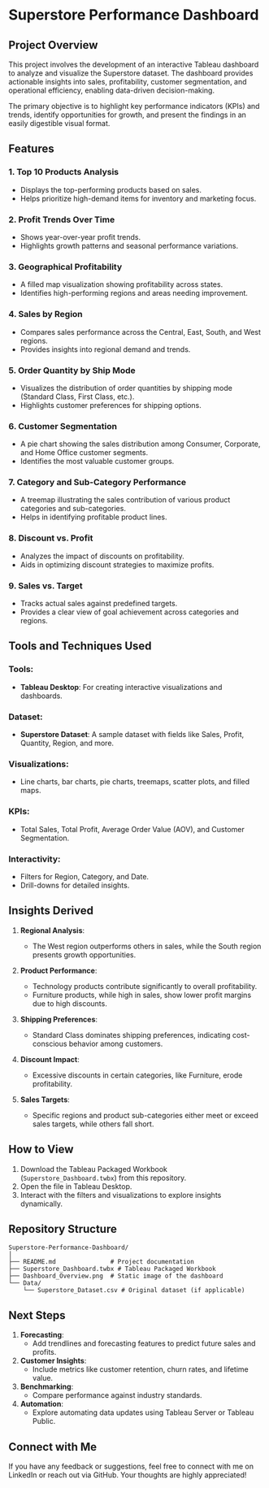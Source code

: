# Superstore Performance Dashboard

## Project Overview
This project involves the development of an interactive Tableau dashboard to analyze and visualize the Superstore dataset. The dashboard provides actionable insights into sales, profitability, customer segmentation, and operational efficiency, enabling data-driven decision-making.

The primary objective is to highlight key performance indicators (KPIs) and trends, identify opportunities for growth, and present the findings in an easily digestible visual format. 

## Features
### 1. **Top 10 Products Analysis**
- Displays the top-performing products based on sales.
- Helps prioritize high-demand items for inventory and marketing focus.

### 2. **Profit Trends Over Time**
- Shows year-over-year profit trends.
- Highlights growth patterns and seasonal performance variations.

### 3. **Geographical Profitability**
- A filled map visualization showing profitability across states.
- Identifies high-performing regions and areas needing improvement.

### 4. **Sales by Region**
- Compares sales performance across the Central, East, South, and West regions.
- Provides insights into regional demand and trends.

### 5. **Order Quantity by Ship Mode**
- Visualizes the distribution of order quantities by shipping mode (Standard Class, First Class, etc.).
- Highlights customer preferences for shipping options.

### 6. **Customer Segmentation**
- A pie chart showing the sales distribution among Consumer, Corporate, and Home Office customer segments.
- Identifies the most valuable customer groups.

### 7. **Category and Sub-Category Performance**
- A treemap illustrating the sales contribution of various product categories and sub-categories.
- Helps in identifying profitable product lines.

### 8. **Discount vs. Profit**
- Analyzes the impact of discounts on profitability.
- Aids in optimizing discount strategies to maximize profits.

### 9. **Sales vs. Target**
- Tracks actual sales against predefined targets.
- Provides a clear view of goal achievement across categories and regions.

## Tools and Techniques Used
### Tools:
- **Tableau Desktop**: For creating interactive visualizations and dashboards.

### Dataset:
- **Superstore Dataset**: A sample dataset with fields like Sales, Profit, Quantity, Region, and more.

### Visualizations:
- Line charts, bar charts, pie charts, treemaps, scatter plots, and filled maps.

### KPIs:
- Total Sales, Total Profit, Average Order Value (AOV), and Customer Segmentation.

### Interactivity:
- Filters for Region, Category, and Date.
- Drill-downs for detailed insights.

## Insights Derived
1. **Regional Analysis**:
   - The West region outperforms others in sales, while the South region presents growth opportunities.

2. **Product Performance**:
   - Technology products contribute significantly to overall profitability.
   - Furniture products, while high in sales, show lower profit margins due to high discounts.

3. **Shipping Preferences**:
   - Standard Class dominates shipping preferences, indicating cost-conscious behavior among customers.

4. **Discount Impact**:
   - Excessive discounts in certain categories, like Furniture, erode profitability.

5. **Sales Targets**:
   - Specific regions and product sub-categories either meet or exceed sales targets, while others fall short.

## How to View
1. Download the Tableau Packaged Workbook (`Superstore_Dashboard.twbx`) from this repository.
2. Open the file in Tableau Desktop.
3. Interact with the filters and visualizations to explore insights dynamically.

## Repository Structure
```
Superstore-Performance-Dashboard/
│
├── README.md               # Project documentation
├── Superstore_Dashboard.twbx # Tableau Packaged Workbook
├── Dashboard_Overview.png  # Static image of the dashboard
└── Data/
    └── Superstore_Dataset.csv # Original dataset (if applicable)
```

## Next Steps
1. **Forecasting**:
   - Add trendlines and forecasting features to predict future sales and profits.
2. **Customer Insights**:
   - Include metrics like customer retention, churn rates, and lifetime value.
3. **Benchmarking**:
   - Compare performance against industry standards.
4. **Automation**:
   - Explore automating data updates using Tableau Server or Tableau Public.

## Connect with Me
If you have any feedback or suggestions, feel free to connect with me on LinkedIn or reach out via GitHub. Your thoughts are highly appreciated!
